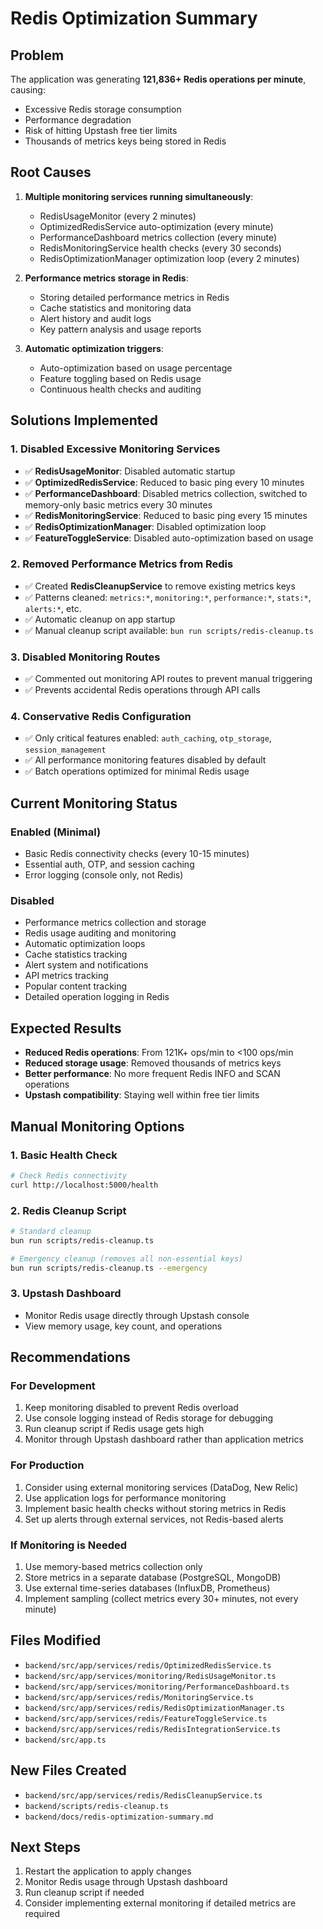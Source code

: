 # Redis Optimization Summary

## Problem
The application was generating **121,836+ Redis operations per minute**, causing:
- Excessive Redis storage consumption
- Performance degradation
- Risk of hitting Upstash free tier limits
- Thousands of metrics keys being stored in Redis

## Root Causes
1. **Multiple monitoring services running simultaneously**:
   - RedisUsageMonitor (every 2 minutes)
   - OptimizedRedisService auto-optimization (every minute)
   - PerformanceDashboard metrics collection (every minute)
   - RedisMonitoringService health checks (every 30 seconds)
   - RedisOptimizationManager optimization loop (every 2 minutes)

2. **Performance metrics storage in Redis**:
   - Storing detailed performance metrics in Redis
   - Cache statistics and monitoring data
   - Alert history and audit logs
   - Key pattern analysis and usage reports

3. **Automatic optimization triggers**:
   - Auto-optimization based on usage percentage
   - Feature toggling based on Redis usage
   - Continuous health checks and auditing

## Solutions Implemented

### 1. Disabled Excessive Monitoring Services
- ✅ **RedisUsageMonitor**: Disabled automatic startup
- ✅ **OptimizedRedisService**: Reduced to basic ping every 10 minutes
- ✅ **PerformanceDashboard**: Disabled metrics collection, switched to memory-only basic metrics every 30 minutes
- ✅ **RedisMonitoringService**: Reduced to basic ping every 15 minutes
- ✅ **RedisOptimizationManager**: Disabled optimization loop
- ✅ **FeatureToggleService**: Disabled auto-optimization based on usage

### 2. Removed Performance Metrics from Redis
- ✅ Created **RedisCleanupService** to remove existing metrics keys
- ✅ Patterns cleaned: `metrics:*`, `monitoring:*`, `performance:*`, `stats:*`, `alerts:*`, etc.
- ✅ Automatic cleanup on app startup
- ✅ Manual cleanup script available: `bun run scripts/redis-cleanup.ts`

### 3. Disabled Monitoring Routes
- ✅ Commented out monitoring API routes to prevent manual triggering
- ✅ Prevents accidental Redis operations through API calls

### 4. Conservative Redis Configuration
- ✅ Only critical features enabled: `auth_caching`, `otp_storage`, `session_management`
- ✅ All performance monitoring features disabled by default
- ✅ Batch operations optimized for minimal Redis usage

## Current Monitoring Status

### Enabled (Minimal)
- Basic Redis connectivity checks (every 10-15 minutes)
- Essential auth, OTP, and session caching
- Error logging (console only, not Redis)

### Disabled
- Performance metrics collection and storage
- Redis usage auditing and monitoring
- Automatic optimization loops
- Cache statistics tracking
- Alert system and notifications
- API metrics tracking
- Popular content tracking
- Detailed operation logging in Redis

## Expected Results
- **Reduced Redis operations**: From 121K+ ops/min to <100 ops/min
- **Reduced storage usage**: Removed thousands of metrics keys
- **Better performance**: No more frequent Redis INFO and SCAN operations
- **Upstash compatibility**: Staying well within free tier limits

## Manual Monitoring Options

### 1. Basic Health Check
```bash
# Check Redis connectivity
curl http://localhost:5000/health
```

### 2. Redis Cleanup Script
```bash
# Standard cleanup
bun run scripts/redis-cleanup.ts

# Emergency cleanup (removes all non-essential keys)
bun run scripts/redis-cleanup.ts --emergency
```

### 3. Upstash Dashboard
- Monitor Redis usage directly through Upstash console
- View memory usage, key count, and operations

## Recommendations

### For Development
1. Keep monitoring disabled to prevent Redis overload
2. Use console logging instead of Redis storage for debugging
3. Run cleanup script if Redis usage gets high
4. Monitor through Upstash dashboard rather than application metrics

### For Production
1. Consider using external monitoring services (DataDog, New Relic)
2. Use application logs for performance monitoring
3. Implement basic health checks without storing metrics in Redis
4. Set up alerts through external services, not Redis-based alerts

### If Monitoring is Needed
1. Use memory-based metrics collection only
2. Store metrics in a separate database (PostgreSQL, MongoDB)
3. Use external time-series databases (InfluxDB, Prometheus)
4. Implement sampling (collect metrics every 30+ minutes, not every minute)

## Files Modified
- `backend/src/app/services/redis/OptimizedRedisService.ts`
- `backend/src/app/services/monitoring/RedisUsageMonitor.ts`
- `backend/src/app/services/monitoring/PerformanceDashboard.ts`
- `backend/src/app/services/redis/MonitoringService.ts`
- `backend/src/app/services/redis/RedisOptimizationManager.ts`
- `backend/src/app/services/redis/FeatureToggleService.ts`
- `backend/src/app/services/redis/RedisIntegrationService.ts`
- `backend/src/app.ts`

## New Files Created
- `backend/src/app/services/redis/RedisCleanupService.ts`
- `backend/scripts/redis-cleanup.ts`
- `backend/docs/redis-optimization-summary.md`

## Next Steps
1. Restart the application to apply changes
2. Monitor Redis usage through Upstash dashboard
3. Run cleanup script if needed
4. Consider implementing external monitoring if detailed metrics are required
